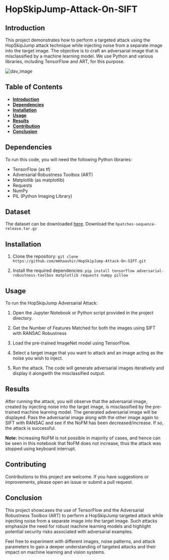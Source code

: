 # HopSkipJump-Attack-On-SIFT

## Introduction <a name="intro"></a>

This project demonstrates how to perform a targeted attack using the HopSkipJump attack technique while injecting noise from a separate image into the target image. The objective is to craft an adversarial image that is misclassified by a machine learning model. We use Python and various libraries, including TensorFlow and ART, for this purpose.

![dav_image](https://techs0uls.files.wordpress.com/2020/06/qeba.png?w=1024)

## Table of Contents

- [**Introduction**](#intro)
- [**Dependencies**](#dep)
- [**Installation**](#install)
- [**Usage**](#usage)
- [**Results**](#results)
- [**Contribution**](#contr)
- [**Conclusion**](#conc)

## Dependencies <a name="dep"></a>

To run this code, you will need the following Python libraries:

  - TensorFlow (as tf)
  - Adversarial Robustness Toolbox (ART)
  - Matplotlib (as matplotlib)
  - Requests
  - NumPy
  - PIL (Python Imaging Library)

## Dataset

The dataset can be downloaded [here](http://icvl.ee.ic.ac.uk/vbalnt/hpatches/). Download the `hpatches-sequence-release.tar.gz`

## Installation <a name="install"></a>

1. Clone the repository:
   `git clone https://github.com/mmhaashir/HopSkipJump-Attack-On-SIFT.git`
   
3. Install the required dependencies:
   `pip install tensorflow adversarial-robustness-toolbox matplotlib requests numpy pillow`

## Usage <a name="usage"></a>

To run the HopSkipJump Adversarial Attack:

  1. Open the Jupyter Notebook or Python script provided in the project directory.
     
  2. Get the Number of Features Matched for both the images using SIFT with RANSAC Robustness

  4. Load the pre-trained ImageNet model using TensorFlow.

  5. Select a target image that you want to attack and an image acting as the noise you wish to inject.

  6. Run the attack. The code will generate adversarial images iteratively and display it alongwith the misclassified output.

## Results <a name="results"></a>

After running the attack, you will observe that the adversarial image, created by injecting noise into the target image, is misclassified by the pre-trained machine learning model. The generated adversarial image will be displayed. Pass the adversarial image along with the other image again to SIFT with RANSAC and see if the NoFM has been decreased/increase. If so, the attack is successful.

**Note:** Increasing NoFM is not possible in majority of cases, and hence can be seen in this notebook that NoFM does not increase, thus the attack was stopped using keyboard interrupt.

## Contributing <a  name="contr"></a>

Contributions to this project are welcome. If you have suggestions or improvements, please open an issue or submit a pull request.

## Conclusion <a name="conc"></a>

This project showcases the use of TensorFlow and the Adversarial Robustness Toolbox (ART) to perform a HopSkipJump targeted attack while injecting noise from a separate image into the target image. Such attacks emphasize the need for robust machine learning models and highlight potential security risks associated with adversarial examples.

Feel free to experiment with different images, noise patterns, and attack parameters to gain a deeper understanding of targeted attacks and their impact on machine learning and vision systems.
